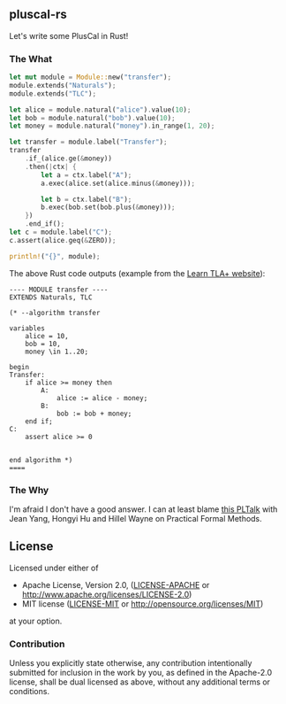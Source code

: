 ## pluscal-rs

Let's write some PlusCal in Rust! 

### The What

```rust
let mut module = Module::new("transfer");
module.extends("Naturals");
module.extends("TLC");

let alice = module.natural("alice").value(10);
let bob = module.natural("bob").value(10);
let money = module.natural("money").in_range(1, 20);

let transfer = module.label("Transfer");
transfer
    .if_(alice.ge(&money))
    .then(|ctx| {
        let a = ctx.label("A");
        a.exec(alice.set(alice.minus(&money)));

        let b = ctx.label("B");
        b.exec(bob.set(bob.plus(&money)));
    })
    .end_if();
let c = module.label("C");
c.assert(alice.geq(&ZERO));

println!("{}", module);
```

The above Rust code outputs (example from the [Learn TLA+ website](https://learntla.com/introduction/example/)):

```pluscal
---- MODULE transfer ----
EXTENDS Naturals, TLC

(* --algorithm transfer

variables
    alice = 10,
    bob = 10,
    money \in 1..20;

begin
Transfer:
    if alice >= money then
        A:
            alice := alice - money;
        B:
            bob := bob + money;
    end if;
C:
    assert alice >= 0


end algorithm *)
====
```

### The Why

I'm afraid I don't have a good answer. I can at least blame [this PLTalk](https://www.twitch.tv/videos/682775459) with Jean Yang, Hongyi Hu and Hillel Wayne on Practical Formal Methods.


## License

Licensed under either of

 * Apache License, Version 2.0, ([LICENSE-APACHE](LICENSE-APACHE) or http://www.apache.org/licenses/LICENSE-2.0)
 * MIT license ([LICENSE-MIT](LICENSE-MIT) or http://opensource.org/licenses/MIT)

at your option.

### Contribution

Unless you explicitly state otherwise, any contribution intentionally submitted for inclusion in the work by you, as defined in the Apache-2.0 license, shall be dual licensed as above, without any additional terms or conditions.
